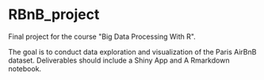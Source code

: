 # RBnB_project
Final project for the course "Big Data Processing With R".

The goal is to conduct data exploration and visualization of the Paris AirBnB dataset.
Deliverables should include a Shiny App and A Rmarkdown notebook.
